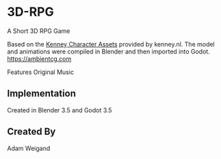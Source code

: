 # 3D-RPG

A Short 3D RPG Game

Based on the [Kenney Character Assets](https://kenney.itch.io/kenney-character-assets) provided by kenney.nl. The model and animations were compiled in Blender and then imported into Godot.
https://ambientcg.com

Features Original Music

## Implementation

Created in Blender 3.5 and Godot 3.5

## Created By

Adam Weigand
